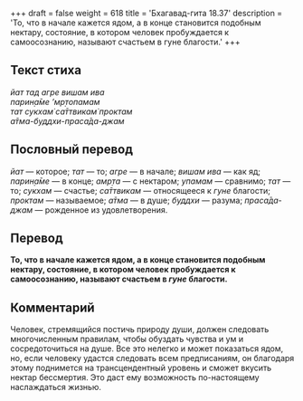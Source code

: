 +++
draft = false
weight = 618
title = 'Бхагавад-гита 18.37'
description = 'То, что в начале кажется ядом, а в конце становится подобным нектару, состояние, в котором человек пробуждается к самоосознанию, называют счастьем в гуне благости.'
+++

## Текст стиха

_йат тад агре вишам ива  
парин̣а̄ме ’мр̣топамам  
тат сукхам̇ са̄ттвикам̇ проктам  
а̄тма-буддхи-праса̄да-джам_

## Пословный перевод

_йат_ — которое; _тат_ — то; _агре_ — в начале; _вишам_ _ива_ — как яд; _парин̣а̄ме_ — в конце; _амр̣та_ — с нектаром; _упамам_ — сравнимо; _тат_ — то; _сукхам_ — счастье; _са̄ттвикам_ — относящееся к _гуне_ благости; _проктам_ — называемое; _а̄тма_ — в душе; _буддхи_ — разума; _праса̄да_\-_джам_ — рожденное из удовлетворения.

## Перевод

**То, что в начале кажется ядом, а в конце становится подобным нектару, состояние, в котором человек пробуждается к самоосознанию, называют счастьем в _гуне_ благости.**

## Комментарий

Человек, стремящийся постичь природу души, должен следовать многочисленным правилам, чтобы обуздать чувства и ум и сосредоточиться на душе. Все это нелегко и может показаться ядом, но, если человеку удастся следовать всем предписаниям, он благодаря этому поднимется на трансцендентный уровень и сможет вкусить нектар бессмертия. Это даст ему возможность по-настоящему наслаждаться жизнью.
